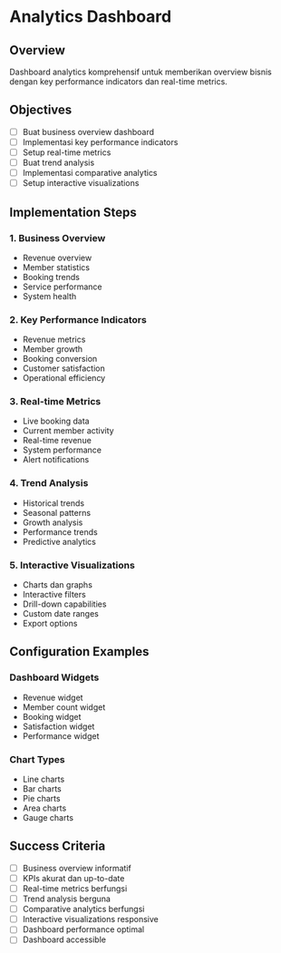# Analytics Dashboard

## Overview
Dashboard analytics komprehensif untuk memberikan overview bisnis dengan key performance indicators dan real-time metrics.

## Objectives
- [ ] Buat business overview dashboard
- [ ] Implementasi key performance indicators
- [ ] Setup real-time metrics
- [ ] Buat trend analysis
- [ ] Implementasi comparative analytics
- [ ] Setup interactive visualizations

## Implementation Steps

### 1. Business Overview
- Revenue overview
- Member statistics
- Booking trends
- Service performance
- System health

### 2. Key Performance Indicators
- Revenue metrics
- Member growth
- Booking conversion
- Customer satisfaction
- Operational efficiency

### 3. Real-time Metrics
- Live booking data
- Current member activity
- Real-time revenue
- System performance
- Alert notifications

### 4. Trend Analysis
- Historical trends
- Seasonal patterns
- Growth analysis
- Performance trends
- Predictive analytics

### 5. Interactive Visualizations
- Charts dan graphs
- Interactive filters
- Drill-down capabilities
- Custom date ranges
- Export options

## Configuration Examples

### Dashboard Widgets
- Revenue widget
- Member count widget
- Booking widget
- Satisfaction widget
- Performance widget

### Chart Types
- Line charts
- Bar charts
- Pie charts
- Area charts
- Gauge charts

## Success Criteria
- [ ] Business overview informatif
- [ ] KPIs akurat dan up-to-date
- [ ] Real-time metrics berfungsi
- [ ] Trend analysis berguna
- [ ] Comparative analytics berfungsi
- [ ] Interactive visualizations responsive
- [ ] Dashboard performance optimal
- [ ] Dashboard accessible
